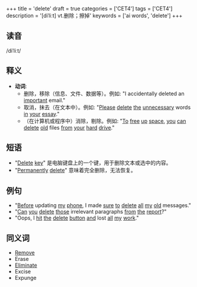 +++
title = 'delete'
draft = true
categories = ['CET4']
tags = ['CET4']
description = '[diˈliːt] vt.删除；擦掉'
keywords = ['ai words', 'delete']
+++

## 读音
/diˈliːt/

## 释义
- **动词**:
    - 删除，移除（信息、文件、数据等）。例如: "I accidentally deleted an [important](/zh/post/important/) email."
    - 取消，抹去（在文本中）。例如: "[Please](/zh/post/please/) [delete](/zh/post/delete/) [the](/zh/post/the/) [unnecessary](/zh/post/unnecessary/) words [in](/zh/post/in/) [your](/zh/post/your/) [essay](/zh/post/essay/)."
    - （在计算机或程序中）消除，剔除。例如: "[To](/zh/post/to/) [free](/zh/post/free/) [up](/zh/post/up/) [space](/zh/post/space/), [you](/zh/post/you/) [can](/zh/post/can/) [delete](/zh/post/delete/) [old](/zh/post/old/) files [from](/zh/post/from/) [your](/zh/post/your/) [hard](/zh/post/hard/) [drive](/zh/post/drive/)."

## 短语
- "[Delete](/zh/post/delete/) [key](/zh/post/key/)" 是电脑键盘上的一个键，用于删除文本或选中的内容。
- "[Permanently](/zh/post/permanently/) [delete](/zh/post/delete/)" 意味着完全删除，无法恢复。

## 例句
- "[Before](/zh/post/before/) updating [my](/zh/post/my/) [phone](/zh/post/phone/), I made [sure](/zh/post/sure/) [to](/zh/post/to/) [delete](/zh/post/delete/) [all](/zh/post/all/) [my](/zh/post/my/) [old](/zh/post/old/) messages."
- "[Can](/zh/post/can/) [you](/zh/post/you/) [delete](/zh/post/delete/) [those](/zh/post/those/) irrelevant paragraphs [from](/zh/post/from/) [the](/zh/post/the/) [report](/zh/post/report/)?"
- "Oops, I [hit](/zh/post/hit/) [the](/zh/post/the/) [delete](/zh/post/delete/) [button](/zh/post/button/) [and](/zh/post/and/) lost [all](/zh/post/all/) [my](/zh/post/my/) [work](/zh/post/work/)."

## 同义词
- [Remove](/zh/post/remove/)
- Erase
- [Eliminate](/zh/post/eliminate/)
- Excise
- Expunge
